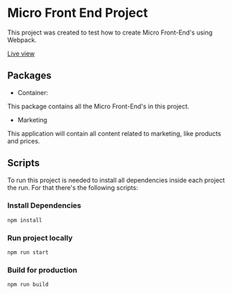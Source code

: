 # Micro Front End Project

This project was created to test how to create Micro Front-End's using Webpack.

<a href="https://competent-cori-14ccfc.netlify.app/">Live view</a>

## Packages
- Container:

This package contains all the Micro Front-End's in this project.

- Marketing

This application will contain all content related to marketing, like products and prices.

## Scripts

To run this project is needed to install all dependencies inside each project the run. For that there's the following scripts:

### Install Dependencies

<code>npm install</code>

### Run project locally

<code>npm run start</code>

### Build for production

<code>npm run build</code>